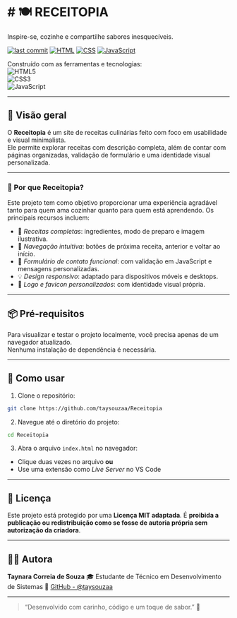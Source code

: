 # # 🍽️ RECEITOPIA

Inspire-se, cozinhe e compartilhe sabores inesquecíveis.

[![last commit](https://img.shields.io/github/last-commit/taysouzaa/Receitopia)](https://github.com/taysouzaa/Receitopia)
[![HTML](https://img.shields.io/badge/html-60%25-orange)]()
[![CSS](https://img.shields.io/badge/css-30%25-blue)]()
[![JavaScript](https://img.shields.io/badge/javascript-10%25-yellow)]()

Construído com as ferramentas e tecnologias:  
![HTML5](https://img.shields.io/badge/-HTML5-E34F26?logo=html5&logoColor=fff)  
![CSS3](https://img.shields.io/badge/-CSS3-1572B6?logo=css3&logoColor=fff)  
![JavaScript](https://img.shields.io/badge/-JavaScript-F7DF1E?logo=javascript&logoColor=000)

---

## 🧠 Visão geral

O **Receitopia** é um site de receitas culinárias feito com foco em usabilidade e visual minimalista.  
Ele permite explorar receitas com descrição completa, além de contar com páginas organizadas, validação de formulário e uma identidade visual personalizada.

---

### 🍴 Por que Receitopia?

Este projeto tem como objetivo proporcionar uma experiência agradável tanto para quem ama cozinhar quanto para quem está aprendendo. Os principais recursos incluem:

- 📖 *Receitas completas*: ingredientes, modo de preparo e imagem ilustrativa.
- 🔄 *Navegação intuitiva*: botões de próxima receita, anterior e voltar ao início.
- 🧾 *Formulário de contato funcional*: com validação em JavaScript e mensagens personalizadas.
- 💡 *Design responsivo*: adaptado para dispositivos móveis e desktops.
- 🎨 *Logo e favicon personalizados*: com identidade visual própria.

---

## 📦 Pré-requisitos

Para visualizar e testar o projeto localmente, você precisa apenas de um navegador atualizado.  
Nenhuma instalação de dependência é necessária.

---

## 🚀 Como usar

1. Clone o repositório:

```bash
git clone https://github.com/taysouzaa/Receitopia
````

2. Navegue até o diretório do projeto:

```bash
cd Receitopia
```

3. Abra o arquivo `index.html` no navegador:

* Clique duas vezes no arquivo
  **ou**
* Use uma extensão como *Live Server* no VS Code

---

## 📝 Licença

Este projeto está protegido por uma **Licença MIT adaptada**.
É **proibida a publicação ou redistribuição como se fosse de autoria própria sem autorização da criadora**.

---

## 🙋‍♀️ Autora

**Taynara Correia de Souza**
🎓 Estudante de Técnico em Desenvolvimento de Sistemas
🔗 [GitHub - @taysouzaa](https://github.com/taysouzaa)

---

> “Desenvolvido com carinho, código e um toque de sabor.” 🍓


